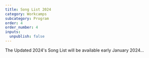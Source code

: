 ```yaml
---
title: Song List 2024
category: Workcamps
subcategory: Program
order: 4
order_number: 4
inputs:
  unpublish: false
---
```

The Updated 2024's Song List will be available early January 2024…